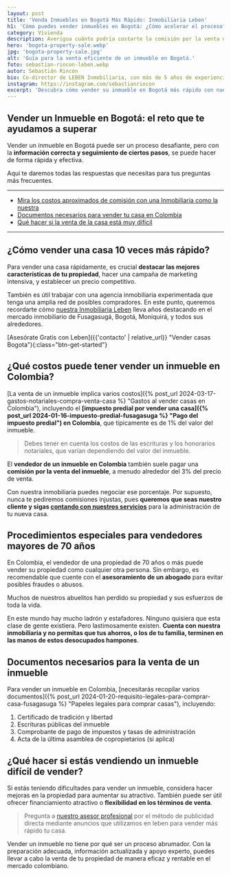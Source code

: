 ```yaml
---
layout: post
title: 'Venda Inmuebles en Bogotá Más Rápido: Inmobiliaria Leben'
h1: 'Cómo puedes vender inmuebles en Bogotá: ¿Cómo acelerar el proceso?'
category: Vivienda
description: Averigua cuánto podría costarte la comisión por la venta de tu inmueble en Bogotá – ¡No pagues de más! Pero venda más rápido y seguro. Leben Inmobiliaria
hero: 'bogota-property-sale.webp'
jpg: 'bogota-property-sale.jpg'
alt: 'Guía para la venta eficiente de un inmueble en Bogotá.'
foto: sebastian-rincon-leben.webp
autor: Sebastián Rincón
bio: Co-director de LEBEN Inmobiliaria, con más de 5 años de experiencia en el mercado de propiedades de Fusagasugá. Disfruta compartiendo lo que lo enamora de vivir en esta floreciente ciudad.
instagram: https://instagram.com/sebastianrincon
excerpt: 'Descubra cómo vender su inmueble en Bogotá más rápido con nuestros asesores expertos en bienes raíces. ¿Vale algo? Sí. Pero no pagues de más. Te explicamos.'
---
```

## Vender un Inmueble en Bogotá: el reto que te ayudamos a superar

Vender un inmueble en Bogotá puede ser un proceso desafiante, pero con la **información correcta y seguimiento de ciertos pasos**, se puede hacer de forma rápida y efectiva.

Aquí te daremos todas las respuestas que necesitas para tus preguntas más frecuentes.

-----

* [Mira los costos aproximados de comisión con una Inmobiliaria como la nuestra](#qué-costos-puede-tener-vender-un-inmueble-en-colombia)
* [Documentos necesarios para vender tu casa en Colombia](#documentos-necesarios-para-la-venta-de-un-inmueble)
* [Qué hacer si la venta de la casa está muy difícil](#qué-hacer-si-estás-vendiendo-un-inmueble-difícil-de-vender)

-----

## ¿Cómo vender una casa 10 veces más rápido?

Para vender una casa rápidamente, es crucial **destacar las mejores características de tu propiedad**, hacer una campaña de marketing intensiva, y establecer un precio competitivo.

También es útil trabajar con una agencia inmobiliaria experimentada que tenga una amplia red de posibles compradores. En este punto, queremos recordarte cómo [nuestra Inmobiliaria Leben](/) lleva años destacando en el mercado inmobiliario de Fusagasugá, Bogotá, Moniquirá, y todos sus alrededores.

[Asesórate Gratis con Leben]({{'contacto' | relative_url}} "Vender casas Bogota"){:class="btn-get-started"}

## ¿Qué costos puede tener vender un inmueble en Colombia?

[La venta de un inmueble implica varios costos]({% post_url 2024-03-17-gastos-notariales-compra-venta-casa %} "Gastos al vender casas en Colombia"), incluyendo el **[impuesto predial por vender una casa]({% post_url 2024-01-16-impuesto-predial-fusagasuga %} "Pago del impuesto predial") en Colombia**, que típicamente es de 1% del valor del inmueble.

>Debes tener en cuenta los costos de las escrituras y los honorarios notariales, que varían dependiendo del valor del inmueble.

El **vendedor de un inmueble en Colombia** también suele pagar una **comisión por la venta del inmueble**, a menudo alrededor del 3% del precio de venta.

Con nuestra inmobiliaria puedes negociar ese porcentaje. Por supuesto, nunca te pediremos comisiones injustas, pues **queremos que seas nuestro cliente y sigas [contando con nuestros servicios]({{'servicios'|relative_url}} "Servicios Leben Inmobiliaria")** para la administración de tu nueva casa.

## Procedimientos especiales para vendedores mayores de 70 años

En Colombia, el vendedor de una propiedad de 70 años o más puede vender su propiedad como cualquier otra persona. Sin embargo, es recomendable que cuente con el **asesoramiento de un abogado** para evitar posibles fraudes o abusos.

Muchos de nuestros abuelitos han perdido su propiedad y sus esfuerzos de toda la vida.

En este mundo hay mucho ladrón y estafadores. Ninguno quisiera que esta clase de gente existiera. Pero lastimosamente existen. **Cuenta con nuestra inmobiliaria y no permitas que tus ahorros, o los de tu familia, terminen en las manos de estos desocupados hampones**.

## Documentos necesarios para la venta de un inmueble

Para vender un inmueble en Colombia, [necesitarás recopilar varios documentos]({% post_url 2024-01-20-requisito-legales-para-comprar-casa-fusagasuga %} "Papeles legales para comprar casas"), incluyendo:

1. Certificado de tradición y libertad
2. Escrituras públicas del inmueble
3. Comprobante de pago de impuestos y tasas de administración
4. Acta de la última asamblea de copropietarios (si aplica)

## ¿Qué hacer si estás vendiendo un inmueble difícil de vender?

Si estás teniendo dificultades para vender un inmueble, considera hacer mejoras en la propiedad para aumentar su atractivo. También puede ser útil ofrecer financiamiento atractivo o **flexibilidad en los términos de venta**.

>Pregunta a [nuestro asesor profesional](#asesor) por el método de publicidad directa mediante anuncios que utilizamos en leben para vender más rápido tu casa.

Vender un inmueble no tiene por qué ser un proceso abrumador. Con la preparación adecuada, información actualizada y apoyo experto, puedes llevar a cabo la venta de tu propiedad de manera eficaz y rentable en el mercado colombiano.
